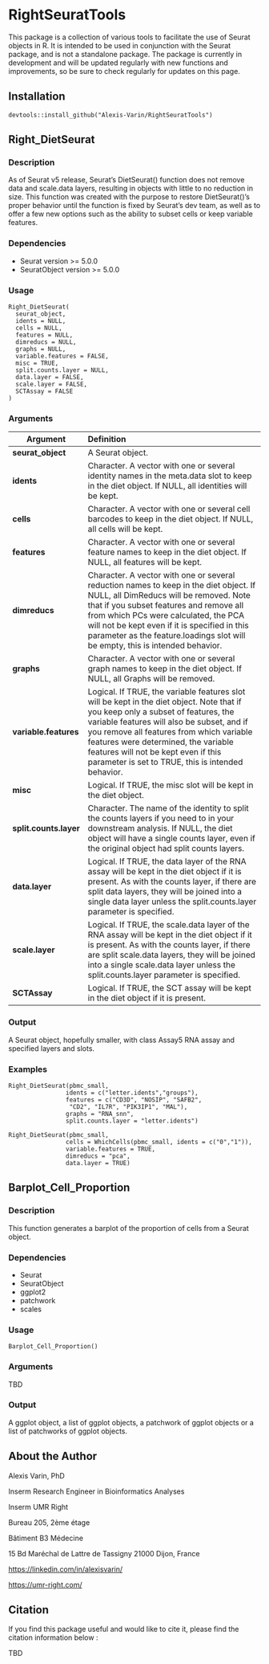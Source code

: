 
<!-- README.md is generated from README.Rmd. Please edit that file -->

# RightSeuratTools

<!-- badges: start -->
<!-- badges: end -->

This package is a collection of various tools to facilitate the use of
Seurat objects in R. It is intended to be used in conjunction with the
Seurat package, and is not a standalone package. The package is
currently in development and will be updated regularly with new
functions and improvements, so be sure to check regularly for updates on
this page.

## Installation

    devtools::install_github("Alexis-Varin/RightSeuratTools")

## Right_DietSeurat

### Description

As of Seurat v5 release, Seurat’s DietSeurat() function does not remove
data and scale.data layers, resulting in objects with little to no
reduction in size. This function was created with the purpose to restore
DietSeurat()’s proper behavior until the function is fixed by Seurat’s
dev team, as well as to offer a few new options such as the ability to
subset cells or keep variable features.

### Dependencies

- Seurat version \>= 5.0.0
- SeuratObject version \>= 5.0.0

### Usage

    Right_DietSeurat(
      seurat_object,
      idents = NULL,
      cells = NULL,
      features = NULL,
      dimreducs = NULL,
      graphs = NULL,
      variable.features = FALSE,
      misc = TRUE,
      split.counts.layer = NULL,
      data.layer = FALSE,
      scale.layer = FALSE,
      SCTAssay = FALSE
    )

### Arguments

| Argument               | Definition                                                                                                                                                                                                                                                                                                                                                      |
|------------------------|:----------------------------------------------------------------------------------------------------------------------------------------------------------------------------------------------------------------------------------------------------------------------------------------------------------------------------------------------------------------|
| **seurat_object**      | A Seurat object.                                                                                                                                                                                                                                                                                                                                                |
| **idents**             | Character. A vector with one or several identity names in the meta.data slot to keep in the diet object. If NULL, all identities will be kept.                                                                                                                                                                                                                  |
| **cells**              | Character. A vector with one or several cell barcodes to keep in the diet object. If NULL, all cells will be kept.                                                                                                                                                                                                                                              |
| **features**           | Character. A vector with one or several feature names to keep in the diet object. If NULL, all features will be kept.                                                                                                                                                                                                                                           |
| **dimreducs**          | Character. A vector with one or several reduction names to keep in the diet object. If NULL, all DimReducs will be removed. Note that if you subset features and remove all from which PCs were calculated, the PCA will not be kept even if it is specified in this parameter as the feature.loadings slot will be empty, this is intended behavior.           |
| **graphs**             | Character. A vector with one or several graph names to keep in the diet object. If NULL, all Graphs will be removed.                                                                                                                                                                                                                                            |
| **variable.features**  | Logical. If TRUE, the variable features slot will be kept in the diet object. Note that if you keep only a subset of features, the variable features will also be subset, and if you remove all features from which variable features were determined, the variable features will not be kept even if this parameter is set to TRUE, this is intended behavior. |
| **misc**               | Logical. If TRUE, the misc slot will be kept in the diet object.                                                                                                                                                                                                                                                                                                |
| **split.counts.layer** | Character. The name of the identity to split the counts layers if you need to in your downstream analysis. If NULL, the diet object will have a single counts layer, even if the original object had split counts layers.                                                                                                                                       |
| **data.layer**         | Logical. If TRUE, the data layer of the RNA assay will be kept in the diet object if it is present. As with the counts layer, if there are split data layers, they will be joined into a single data layer unless the split.counts.layer parameter is specified.                                                                                                |
| **scale.layer**        | Logical. If TRUE, the scale.data layer of the RNA assay will be kept in the diet object if it is present. As with the counts layer, if there are split scale.data layers, they will be joined into a single scale.data layer unless the split.counts.layer parameter is specified.                                                                              |
| **SCTAssay**           | Logical. If TRUE, the SCT assay will be kept in the diet object if it is present.                                                                                                                                                                                                                                                                               |

### Output

A Seurat object, hopefully smaller, with class Assay5 RNA assay and
specified layers and slots.

### Examples

    Right_DietSeurat(pbmc_small,
                    idents = c("letter.idents","groups"),
                    features = c("CD3D", "NOSIP", "SAFB2",
                     "CD2", "IL7R", "PIK3IP1", "MAL"),
                    graphs = "RNA_snn",
                    split.counts.layer = "letter.idents")

    Right_DietSeurat(pbmc_small,
                    cells = WhichCells(pbmc_small, idents = c("0","1")),
                    variable.features = TRUE,
                    dimreducs = "pca",
                    data.layer = TRUE)

## Barplot_Cell_Proportion

### Description

This function generates a barplot of the proportion of cells from a
Seurat object.

### Dependencies

- Seurat
- SeuratObject
- ggplot2
- patchwork
- scales

### Usage

    Barplot_Cell_Proportion()

### Arguments

TBD

### Output

A ggplot object, a list of ggplot objects, a patchwork of ggplot objects
or a list of patchworks of ggplot objects.

## About the Author

Alexis Varin, PhD

Inserm Research Engineer in Bioinformatics Analyses

Inserm UMR Right

Bureau 205, 2ème étage

Bâtiment B3 Médecine

15 Bd Maréchal de Lattre de Tassigny 21000 Dijon, France

<https://linkedin.com/in/alexisvarin/>

<https://umr-right.com/>

## Citation

If you find this package useful and would like to cite it, please find
the citation information below :

TBD
